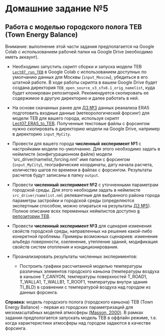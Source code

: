 # Домашние задание №5

## Работа с моделью городского полога TEB (Town Energy Balance)

Внимание: выполнение этой части задания предполагается на Google Colab с использованием рабочей папки на Google Drive (необходимо иметь аккаунт).  

* Необходимо запустить скрипт сборки и запуска модели TEB [`Lect07_run_TEB`](https://github.com/mvarentsov/UClim4HSE-2025/blob/main/scripts/Lect07_run_TEB.ipynb) в Google Colab с использованием доступных по умолчанию данных для Москвы (`input_Moscow`), убедиться в его штатной работе. В ходе работы скрипта в вашем Google Drive будет создана директория `TEB_open_source_v3_sfx8.1_orig_namelist`, куда будет клонирован репозиторий. Рекомендуется скопировать ее содержимое в другую директорию и далее работать в ней.

* На основе скачанных ранее для [ДЗ №3](https://github.com/mvarentsov/UClim4HSE-2025/blob/main/homeworks/HW3.md) данных реанализа ERA5 подготовить входные данные (метеорологический форсинг) для модели TEB для вашего города, используя скрипт [Lect07_ERA5_to_TEB](https://github.com/mvarentsov/UClim4HSE-2025/blob/main/scripts/Lect07_ERA5_to_TEB.ipynb). Полученные текстовые файлы с форсингом нужно скопировать в директорию модели на Google Drivе, например в директорию `input_MyCity`.

* Провести для вашего города **численный эксперимент №1** с настройками модели по-умолчанию. Для этого необходимо задать в неймлисте (конфигурационном файле) модели 'src_driver/namelist_forcing.nml' имя папки с форсингом (`input_MyCity`), географические координаты, дату начала расчета, количество шагов по времени в файлах с форсингом. Результаты расчетов будут записаны в папку `output`.

* Провести **численный эксперимент №2** с уточненными параметрам городской среды. Для этого необходим задать в неймлисте `src_driver/namelist.nml` релевантные для выбранного района города параметры застройки и городской среды (определяются экспертным способом, можно опираться на результаты [ДЗ №5](https://github.com/mvarentsov/UClim4HSE-2025/blob/main/homeworks/HW5.md)). Полное описание всех переменных неймлистов доступно [в репозитории TEB](https://github.com/mkolennikova/TEB_open_source_v3_sfx8.1_orig_namelist/blob/main/%D0%9F%D0%B5%D1%80%D0%B5%D0%BC%D0%B5%D0%BD%D0%BD%D1%8B%D0%B5%20TEB%20(%D0%BE%D0%BF%D0%B8%D1%81%D0%B0%D0%BD%D0%B8%D0%B5).xlsx).

* Провести **численный эксперимент №3** для сценария изменения свойств городской среды, направленных на решение какой-либо конкретной проблемы. Примеры возможных сценариев: изменение альбедо поверхности, озеленение, утепление зданий, модификация свойств систем отопления и кондиционирования.   

* Проанализировать результаты численных экспериментов:

    - Построить графики рассчитанной моделью температуры различных элементов городского каньона (температуры воздуха в каньоне T_CANYON, температуры поверхностей T_ROAD1, T_WALLA1, T_WALLB1, T_ROOF1, температуры внутри здания TI_BLD) в сравнении с температурой воздуха над городом из данных форсинга.


**Справка:** модель городского полога (городского каньона) TEB (Town Energy Ballance) - первая из городских параметризаций для мезомасштабных моделей атмосферы [(Masson, 2000)](https://link.springer.com/article/10.1023/A:1002463829265). В рамках задания предпологается запускать модель TEB в оффлайн режиме, т.е. когда характеристики атмосферы над городом задаются в качестве форсинга.
